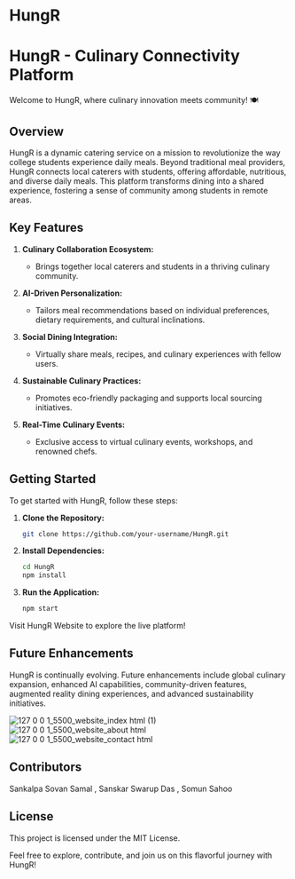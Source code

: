 # HungR
# HungR - Culinary Connectivity Platform

Welcome to HungR, where culinary innovation meets community! 🍽️

## Overview

HungR is a dynamic catering service on a mission to revolutionize the way college students experience daily meals. Beyond traditional meal providers, HungR connects local caterers with students, offering affordable, nutritious, and diverse daily meals. This platform transforms dining into a shared experience, fostering a sense of community among students in remote areas.

## Key Features

1. **Culinary Collaboration Ecosystem:**
   - Brings together local caterers and students in a thriving culinary community.
   
2. **AI-Driven Personalization:**
   - Tailors meal recommendations based on individual preferences, dietary requirements, and cultural inclinations.

3. **Social Dining Integration:**
   - Virtually share meals, recipes, and culinary experiences with fellow users.

4. **Sustainable Culinary Practices:**
   - Promotes eco-friendly packaging and supports local sourcing initiatives.

5. **Real-Time Culinary Events:**
   - Exclusive access to virtual culinary events, workshops, and renowned chefs.

## Getting Started

To get started with HungR, follow these steps:

1. **Clone the Repository:**
   ```bash
   git clone https://github.com/your-username/HungR.git

2. **Install Dependencies:**
   ```bash
   cd HungR
   npm install

3. **Run the Application:**
   ```bash
   npm start
   
Visit HungR Website to explore the live platform!

## Future Enhancements
HungR is continually evolving. Future enhancements include global culinary expansion, enhanced AI capabilities, community-driven features, augmented reality dining experiences, and advanced sustainability initiatives.

![127 0 0 1_5500_website_index html (1)](https://github.com/sannskaarr/HungR/assets/133552464/a48cfafe-24a5-4b8a-a603-110efac05d64)
![127 0 0 1_5500_website_about html](https://github.com/sannskaarr/HungR/assets/133552464/6fd421bb-8a9c-4448-887c-fdba0d91d7c7)
![127 0 0 1_5500_website_contact html](https://github.com/sannskaarr/HungR/assets/133552464/2ec205c6-c36f-4351-be49-093fcc1fe84a)


## Contributors
Sankalpa Sovan Samal ,
Sanskar Swarup Das ,
Somun Sahoo

## License
This project is licensed under the MIT License.

Feel free to explore, contribute, and join us on this flavorful journey with HungR!
